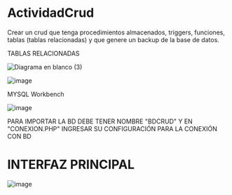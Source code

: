 # ActividadCrud
Crear un crud que tenga procedimientos  almacenados, triggers, funciones, tablas (tablas relacionadas) y que genere un backup de la base de datos.

TABLAS RELACIONADAS

![Diagrama en blanco (3)](https://user-images.githubusercontent.com/95056429/178363542-9592542f-5813-45ba-8816-eddfb1116626.png)

![image](https://user-images.githubusercontent.com/95056429/178363849-3a3e987a-50d5-4a9a-b2ea-02a5c900cd39.png)

MYSQL Workbench

![image](https://user-images.githubusercontent.com/95056429/178363632-1f68a492-f7c2-468d-b7a7-2c6d5c2c0217.png)

PARA IMPORTAR LA BD DEBE TENER NOMBRE "BDCRUD" Y EN "CONEXION.PHP" INGRESAR SU CONFIGURACIÓN PARA LA CONEXIÓN CON BD

# INTERFAZ PRINCIPAL
![image](https://user-images.githubusercontent.com/95056429/178551190-0c4b10fb-94ba-48c5-95f6-c64f36c9124d.png)

